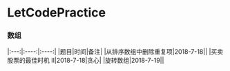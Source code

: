 # LetCodePractice
### 数组
|:---:|:----:|:----:|
|题目|时间|备注|
|从排序数组中删除重复项|2018-7-18||
|买卖股票的最佳时机 II|2018-7-18|贪心|
|旋转数组|2018-7-19||
